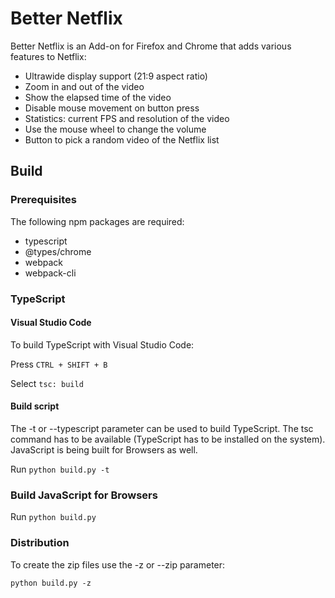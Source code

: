# Better Netflix

Better Netflix is an Add-on for Firefox and Chrome that adds various features to Netflix:
*   Ultrawide display support (21:9 aspect ratio)
*   Zoom in and out of the video
*   Show the elapsed time of the video
*   Disable mouse movement on button press
*   Statistics: current FPS and resolution of the video
*   Use the mouse wheel to change the volume
*   Button to pick a random video of the Netflix list

## Build

### Prerequisites
The following npm packages are required:
*   typescript
*   @types/chrome
*   webpack
*   webpack-cli

### TypeScript

#### Visual Studio Code
To build TypeScript with Visual Studio Code:

Press `CTRL + SHIFT + B`

Select `tsc: build`

#### Build script
The -t or --typescript parameter can be used to build TypeScript. The tsc command has to be available (TypeScript has to be installed on the system). JavaScript is being built for Browsers as well.

Run `python build.py -t`


### Build JavaScript for Browsers
Run `python build.py`

### Distribution
To create the zip files use the -z or --zip parameter:

`python build.py -z`
